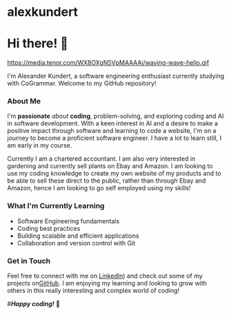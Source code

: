 # alexkundert
 # Hi there! 👋

 https://media.tenor.com/WX8OXgN5VpMAAAAi/waving-wave-hello.gif

I'm Alexander Kundert, a software engineering enthusiast currently studying with CoGrammar. Welcome to my GitHub repository!

### About Me

I'm **passionate** _about_ **coding**, problem-solving, and exploring coding and AI in software development. With a keen interest in AI and a desire to make a positive impact through software and learning to code a website, I'm on a journey to become a proficient software engineer. I have a lot to learn still, I am early in my course. 

Currently I am a chartered accountant. I am also very interested in gardening and currently sell plants on Ebay and Amazon. I am looking to use my coding knowledge to create my own website of my products and to be able to sell these direct to the public, rather than through Ebay and Amazon, hence I am looking to go self employed using my skills!

### What I'm Currently Learning

- Software Engineering fundamentals
- Coding best practices
- Building scalable and efficient applications
- Collaboration and version control with Git

### Get in Touch

Feel free to connect with me on [LinkedIn](https://www.linkedin.com/in/alexander-kundert-9b489077/)) and check out some of my projects on[GitHub](https://github.com/alexkundert). I am enjoying my learning and looking to grow with others in this really interesting and complex world of coding!

#_**Happy coding!**_ 🚀
